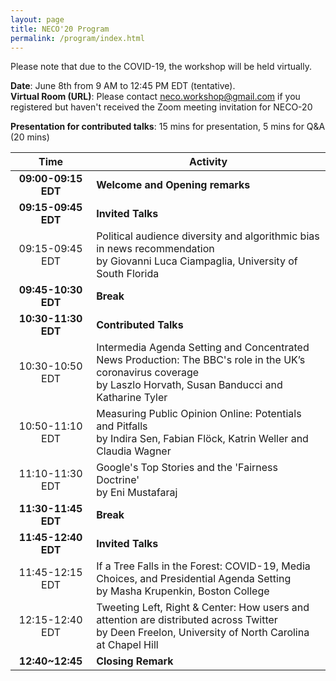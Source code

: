 ```yaml
---
layout: page
title: NECO'20 Program
permalink: /program/index.html
---
```


>

Please note that due to the COVID-19, the workshop will be held virtually. 



**Date**: June 8th from 9 AM to 12:45 PM EDT (tentative). <br/>
**Virtual Room (URL)**: Please contact neco.workshop@gmail.com if you registered but haven't received the Zoom meeting invitation for NECO-20<br/>

**Presentation for contributed talks**: 15 mins for presentation, 5 mins for Q&A (20 mins)


<table style="margin-left: auto; margin-right: auto;">
  <thead>
    <tr>
      <th style="text-align: center">Time</th>
      <th>Activity</th>
    </tr>
  </thead>
  <tbody>
    <tr>
      <td style="text-align: center"><strong>09:00-09:15 EDT</strong></td>
      <td><strong>Welcome and Opening remarks</strong></td>
    </tr>
    <tr>
      <td style="text-align: center"><strong>09:15-09:45 EDT</strong></td>
      <td><strong>Invited Talks</strong></td>
    </tr>
    <tr>
      <td style="text-align: center">09:15-09:45 EDT</td>
      <td>Political audience diversity and algorithmic bias in news recommendation <br>by Giovanni Luca Ciampaglia, University of South Florida</td>
    </tr>
    <tr>
      <td style="text-align: center"><strong>09:45-10:30 EDT</strong></td>
      <td><strong>Break</strong></td>
    </tr>
    <tr>
      <td style="text-align: center"><strong>10:30-11:30 EDT</strong></td>
      <td><strong>Contributed Talks</strong></td>
    </tr>
    <tr>
      <td style="text-align: center">10:30-10:50 EDT</td>
      <td>Intermedia Agenda Setting and Concentrated News Production: The BBC's role in the UK’s coronavirus coverage <br>by Laszlo Horvath, Susan Banducci and Katharine Tyler</td>
    </tr>
    <tr>
      <td style="text-align: center">10:50-11:10 EDT</td>
      <td>Measuring Public Opinion Online: Potentials and Pitfalls <br>by Indira Sen, Fabian Flöck, Katrin Weller and Claudia Wagner</td>
    </tr>
    <tr>
      <td style="text-align: center">11:10-11:30 EDT</td>
      <td>Google's Top Stories and the 'Fairness Doctrine' <br>by Eni Mustafaraj</td>
    </tr>
    <tr>
      <td style="text-align: center"><strong>11:30-11:45 EDT</strong></td>
      <td><strong>Break</strong></td>
    </tr>
    <tr>
      <td style="text-align: center"><strong>11:45-12:40 EDT</strong></td>
      <td><strong>Invited Talks</strong></td>
    </tr>
    <tr>
      <td style="text-align: center">11:45-12:15 EDT</td>
      <td>If a Tree Falls in the Forest: COVID-19, Media Choices, and Presidential Agenda Setting <br>by Masha Krupenkin, Boston College</td>
      <tr>
      <td style="text-align: center">12:15-12:40 EDT</td>
      <td>Tweeting Left, Right & Center: How users and attention are distributed across Twitter<br>by Deen Freelon, University of North Carolina at Chapel Hill</td>
    </tr>
    </tr>
    <tr>
      <td style="text-align: center"><strong>12:40~12:45</strong></td>
      <td><strong>Closing Remark</strong></td>
    </tr>
  </tbody>
</table>

